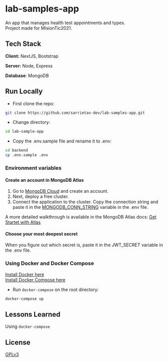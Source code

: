 # lab-samples-app

An app that manages health test appointments and types.\
Project made for MisionTic2021.

## Tech Stack

**Client:** NextJS, Bootstrap

**Server:** Node, Express

**Database**: MongoDB

## Run Locally

- First clone the repo:

```bash
git clone https://github.com/sarrietav-dev/lab-samples-app.git
```

- Change directory:

```bash
cd lab-sample-app
```

- Copy the .env.sample file and rename it to .env:

```bash
cd backend
cp .env.sample .env
```

### Environment variables

#### Create an account in MongoDB Atlas

1. Go to [MongoDB Cloud](https://cloud.mongodb.com/) and create an account.
2. Next, deploy a free cluster.
3. Connect the application to the cluster. Copy the connection string and paste it in the [MONGODB_CONN_STRING](https://github.com/sarrietav-dev/lab-samples-app/blob/db2450463ab63295dca8e465c85af2decf5e5ca7/backend/.env.sample#L1) variable in the .env file.

A more detailed walkthrough is available in the MongoDB Atlas docs: [Get Startet with Atlas](https://docs.atlas.mongodb.com/getting-started/)

#### Choose your most deepest secret

When you figure out which secret is, paste it in the JWT_SECRET variable in the .env file.

### Using Docker and Docker Compose

[Install Docker here](https://docs.docker.com/get-docker/)\
[Install Docker Compose here](https://docs.docker.com/compose/install/)

- Run `docker-compose` on the root directory:

```bash
docker-compose up
```

## Lessons Learned

Using `docker-compose`

## License

[GPLv3](https://choosealicense.com/licenses/gpl-3.0/)
